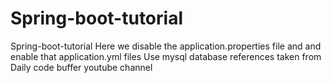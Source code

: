 # Spring-boot-tutorial
Spring-boot-tutorial
Here we disable the application.properties file and and enable that application.yml files
Use mysql database
references taken from Daily code buffer youtube channel
